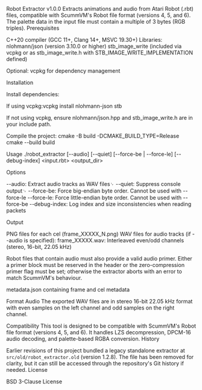 Robot Extractor v1.0.0
Extracts animations and audio from Atari Robot (.rbt) files, compatible with ScummVM's Robot file format (versions 4, 5, and 6).
The palette data in the input file must contain a multiple of 3 bytes (RGB triples).
Prerequisites

C++20 compiler (GCC 11+, Clang 14+, MSVC 19.30+)
Libraries:
nlohmann/json (version 3.10.0 or higher)
stb_image_write (included via vcpkg or as stb_image_write.h with STB_IMAGE_WRITE_IMPLEMENTATION defined)


Optional: vcpkg for dependency management

Installation

Install dependencies:

If using vcpkg:vcpkg install nlohmann-json stb


If not using vcpkg, ensure nlohmann/json.hpp and stb_image_write.h are in your include path.


Compile the project:
cmake -B build -DCMAKE_BUILD_TYPE=Release
cmake --build build



Usage
./robot_extractor [--audio] [--quiet] [--force-be | --force-le] [--debug-index] <input.rbt> <output_dir>

Options

--audio: Extract audio tracks as WAV files␊
--quiet: Suppress console output␊
--force-be: Force big-endian byte order. Cannot be used with --force-le
--force-le: Force little-endian byte order. Cannot be used with --force-be
--debug-index: Log index and size inconsistencies when reading packets

Output

PNG files for each cel (frame_XXXXX_N.png)
WAV files for audio tracks (if --audio is specified):
frame_XXXXX.wav: Interleaved even/odd channels (stereo, 16-bit, 22.05 kHz)

Robot files that contain audio must also provide a valid audio primer.
Either a primer block must be reserved in the header or the
zero-compression primer flag must be set; otherwise the extractor aborts
with an error to match ScummVM's behaviour.

metadata.json containing frame and cel metadata

Format Audio
The exported WAV files are in stereo 16-bit 22.05 kHz format with even samples on the left channel and odd samples on the right channel.

Compatibility
This tool is designed to be compatible with ScummVM's Robot file format (versions 4, 5, and 6). It handles LZS decompression, DPCM-16 audio decoding, and palette-based RGBA conversion.
History

Earlier revisions of this project bundled a legacy standalone extractor at `src/old/robot_extractor.old` (version 1.2.8). The file has been removed for clarity, but it can still be accessed through the repository's Git history if needed.
License

BSD 3-Clause License






